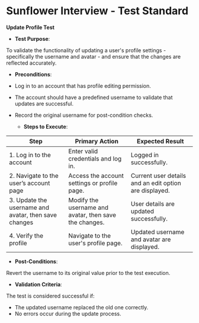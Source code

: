 # Sunflower Interview \- Test Standard

**Update Profile Test**

- **Test Purpose**:

To validate the functionality of updating a user's profile settings \- specifically the username and avatar \- and ensure that the changes are reflected accurately.

- **Preconditions**:

* Log in to an account that has profile editing permission.
* The account should have a predefined username to validate that updates are successful.
* Record the original username for post-condition checks.

  - **Steps to Execute**:

| Step                                                  | Primary Action                                         | Expected Result                                        |
| ----------------------------------------------------- | ------------------------------------------------------ | ------------------------------------------------------ |
| 1\. Log in to the account                             | Enter valid credentials and log in.                    | Logged in successfully.                                |
| 2\. Navigate to the user’s account page               | Access the account settings or profile page.           | Current user details and an edit option are displayed. |
| 3\. Update the username and avatar, then save changes | Modify the username and avatar, then save the changes. | User details are updated successfully.                 |
| 4\. Verify the profile                                | Navigate to the user's profile page.                   | Updated username and avatar are displayed.             |

- **Post-Conditions**:

Revert the username to its original value prior to the test execution.

- **Validation Criteria**:

The test is considered successful if:

- The updated username replaced the old one correctly.
- No errors occur during the update process.
